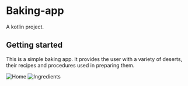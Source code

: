 # Baking-app
A kotlin project. 

## Getting started
This is a simple baking app.
It provides the user with a variety of deserts, their recipes and procedures used in preparing them.

![Home](https://drive.google.com/open?id=1DJgfkp0x_qYtESCoAl5LGu7x2ztgQfl_.png) ![Ingredients](https://drive.google.com/open?id=1DIOkT8aHxLnu5SGeKzaiu5JDb3hBMmYU.png) 
